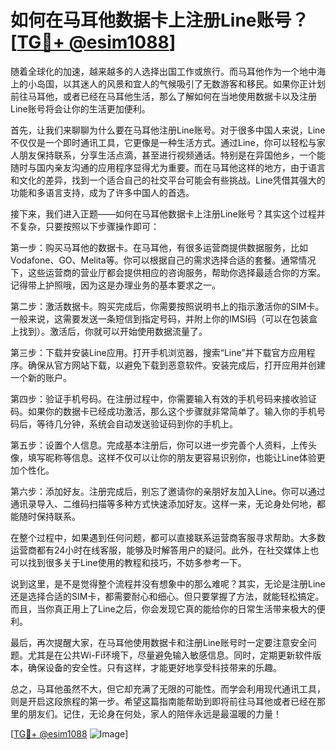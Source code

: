 # 如何在马耳他数据卡上注册Line账号？[[TG💪+ @esim1088](https://t.me/s/esim1088)]

随着全球化的加速，越来越多的人选择出国工作或旅行。而马耳他作为一个地中海上的小岛国，以其迷人的风景和宜人的气候吸引了无数游客和移民。如果你正计划前往马耳他，或者已经在马耳他生活，那么了解如何在当地使用数据卡以及注册Line账号将会让你的生活更加便利。

首先，让我们来聊聊为什么要在马耳他注册Line账号。对于很多中国人来说，Line不仅仅是一个即时通讯工具，它更像是一种生活方式。通过Line，你可以轻松与家人朋友保持联系，分享生活点滴，甚至进行视频通话。特别是在异国他乡，一个能随时与国内亲友沟通的应用程序显得尤为重要。而在马耳他这样的地方，由于语言和文化的差异，找到一个适合自己的社交平台可能会有些挑战。Line凭借其强大的功能和多语言支持，成为了许多中国人的首选。

接下来，我们进入正题——如何在马耳他数据卡上注册Line账号？其实这个过程并不复杂，只要按照以下步骤操作即可：

第一步：购买马耳他的数据卡。在马耳他，有很多运营商提供数据服务，比如Vodafone、GO、Melita等。你可以根据自己的需求选择合适的套餐。通常情况下，这些运营商的营业厅都会提供相应的咨询服务，帮助你选择最适合你的方案。记得带上护照哦，因为这是办理业务的基本要求之一。

第二步：激活数据卡。购买完成后，你需要按照说明书上的指示激活你的SIM卡。一般来说，这需要发送一条短信到指定号码，并附上你的IMSI码（可以在包装盒上找到）。激活后，你就可以开始使用数据流量了。

第三步：下载并安装Line应用。打开手机浏览器，搜索“Line”并下载官方应用程序。确保从官方网站下载，以避免下载到恶意软件。安装完成后，打开应用并创建一个新的账户。

第四步：验证手机号码。在注册过程中，你需要输入有效的手机号码来接收验证码。如果你的数据卡已经成功激活，那么这个步骤就非常简单了。输入你的手机号码后，等待几分钟，系统会自动发送验证码到你的手机上。

第五步：设置个人信息。完成基本注册后，你可以进一步完善个人资料，上传头像，填写昵称等信息。这样不仅可以让你的朋友更容易识别你，也能让Line体验更加个性化。

第六步：添加好友。注册完成后，别忘了邀请你的亲朋好友加入Line。你可以通过通讯录导入、二维码扫描等多种方式快速添加好友。这样一来，无论身处何地，都能随时保持联系。

在整个过程中，如果遇到任何问题，都可以直接联系运营商客服寻求帮助。大多数运营商都有24小时在线客服，能够及时解答用户的疑问。此外，在社交媒体上也可以找到很多关于Line使用的教程和技巧，不妨多参考一下。

说到这里，是不是觉得整个流程并没有想象中的那么难呢？其实，无论是注册Line还是选择合适的SIM卡，都需要耐心和细心。但只要掌握了方法，就能轻松搞定。而且，当你真正用上了Line之后，你会发现它真的能给你的日常生活带来极大的便利。

最后，再次提醒大家，在马耳他使用数据卡和注册Line账号时一定要注意安全问题。尤其是在公共Wi-Fi环境下，尽量避免输入敏感信息。同时，定期更新软件版本，确保设备的安全性。只有这样，才能更好地享受科技带来的乐趣。

总之，马耳他虽然不大，但它却充满了无限的可能性。而学会利用现代通讯工具，则是开启这段旅程的第一步。希望这篇指南能帮助到即将前往马耳他或者已经在那里的朋友们。记住，无论身在何处，家人的陪伴永远是最温暖的力量！

[[TG💪+ @esim1088](https://t.me/s/esim1088) ![Image](https://i.postimg.cc/4NQfJmqS/Snipaste-2025-05-13-00-14-12.png)]
